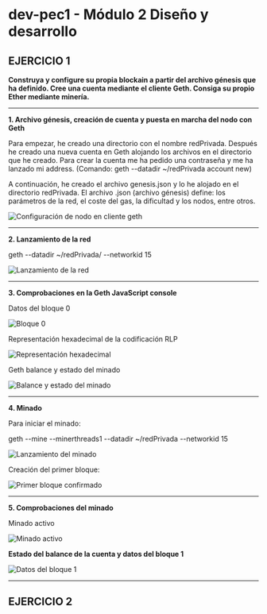 # dev-pec1 - Módulo 2 Diseño y desarrollo

## EJERCICIO 1

**Construya y configure su propia blockain a partir del archivo génesis que ha definido. Cree una cuenta mediante el cliente Geth. Consiga su propio Ether mediante minería.** 

---

**1. Archivo génesis, creación de cuenta y puesta en marcha del nodo con Geth** 

Para empezar, he creado una directorio con el nombre redPrivada. Después he creado una nueva cuenta en Geth alojando los archivos en el directorio que he creado. Para crear la cuenta me ha pedido una contraseña y me ha lanzado mi address. (Comando: geth --datadir ~/redPrivada account new)

A continuación, he creado el archivo genesis.json y lo he alojado en el directorio redPrivada. El archivo .json (archivo génesis) define: los parámetros de la red, el coste del gas, la  dificultad y los nodos, entre otros.

![Configuración de nodo en cliente geth](https://github.com/anakb/dev-pec1/blob/master/1.png "Configuración de nodo en cliente geth")

---

**2. Lanzamiento de la red** 

geth --datadir ~/redPrivada/ --networkid 15

![Lanzamiento de la red](https://github.com/anakb/dev-pec1/blob/master/2.png "Lanzamiento de la red")

---

**3. Comprobaciones en la Geth JavaScript console**

Datos del bloque 0 

![Bloque 0](https://github.com/anakb/dev-pec1/blob/master/3.png "Bloque 0")

Representación hexadecimal de la codificación RLP 

![Representación hexadecimal](https://github.com/anakb/dev-pec1/blob/master/4.png "Representación hexadecimal")

Geth balance y estado del minado

![Balance y estado del minado](https://github.com/anakb/dev-pec1/blob/master/5.png "Balance y estado del minado")

---

**4. Minado**

Para iniciar el minado:

geth --mine --minerthreads1 --datadir ~/redPrivada --networkid 15

![Lanzamiento del minado](https://github.com/anakb/dev-pec1/blob/master/6.png "Lanzamiento del minado")

Creación del primer bloque:

![Primer bloque confirmado](https://github.com/anakb/dev-pec1/blob/master/7.png "Primer bloque confirmado")

----

**5. Comprobaciones del minado**

Minado activo 

![Minado activo](https://github.com/anakb/dev-pec1/blob/master/8.png "Minado activo")

**Estado del balance de la cuenta y datos del bloque 1**

![Datos del bloque 1](https://github.com/anakb/dev-pec1/blob/master/9.png "Datos del bloque 1")

---- 

## EJERCICIO 2